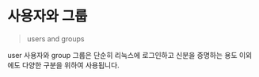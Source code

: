 # 사용자와 그룹

> users and groups

user 사용자와 group 그룹은 단순히 리눅스에 로그인하고
신분을 증명하는 용도 이외에도 다양한 구분을 위하여 사용됩니다.
